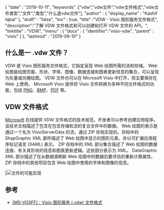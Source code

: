 {
  "date" : "2019-10-11",
  "keywords" :["vdw","vdw文件","vdw文件格式","vdw文件类型","文件","类型","什么是vdw文件"],
  "author" : {
    "display_name" : "Kashif Iqbal"
},
  "draft" : "false",
  "toc" : true,
  "title" :"VDW - Visio 图形服务文件格式",
  "description":"了解 VDW 文件格式和可以创建和打开 VDW 文件的 API。",
  "linktitle" : "VDW",
  "menu" : {
    "docs" : {
"identifier":"visio-vdw",
      "parent" : "visio"
}
},
  "lastmod" : "2019-09-10"
}
## 什么是一 .vdw 文件？

VDW 是 Visio 图形服务文件格式，它指定呈现 Web 绘图所需的流和存储。 Web 绘图是绘图页面、形状、字体、图像、数据连接和图表更新信息的集合，可以呈现为矢量或光栅绘图。 VDW 文件也可以在 Microsoft Visio 中打开，但主要保存在 Web 上使用。 Microsoft Visio 提供将 Visio 文件转换为多种不同文件格式的功能，包括 [PNG](/zh/image/png/)、[BMP](/zh/image/bmp/)、[PDF](/zh/pdf/) 等。

## **VDW** 文件格式

[Microsoft](https://msdn.microsoft.com/en-us/library/dd924076(v#office.12).aspx) 在线提供 VDW 文件格式的技术规范，开发者可以参考创建应用程序。该技术文档描述了包含在包含存储和流的复合文件中的数据。 Web 绘图的表示是通过一个名为 VisioServerData 的流，通过 ZIP 存档实现的。存档中的 ShapGraphic XML 部件描述了 Web 绘图中显示的图形元素，并以可扩展应用程序标记语言 (XAML) 表示。 ZIP 存档中的 XML 部分集合描述了 Web 绘图的数据连接、有关其形状的信息和图表更新逻辑。这些部分表示为 XML。 DataGraphic XML 部分描述了在从数据源刷新 Web 绘图中的数据后要评估的重新计算属性。 ZIP 存档中的其他项目包含 Web 绘图中使用的字体和图像的信息。

|![文件的可能实现](/zh/web/vdw.png "文件的可能实现")

## 参考

* [[MS-VGSFF]：Visio 图形服务 (.vdw) 文件格式](https://msdn.microsoft.com/en-us/library/dd924076(v#office.12).aspx)

